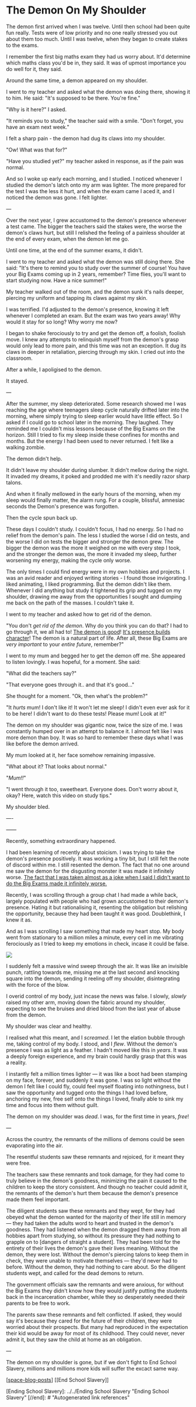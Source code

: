 # The Demon On My Shoulder

The demon first arrived when I was twelve. Until then school had been quite fun really. Tests were of low priority and no one really stressed you out about them too much. Until I was twelve, when they began to create stakes to the exams.

 I remember the first big maths exam they had us worry about. It'd determine which maths class you'd be in, they said. It was of upmost importance you do well for it, they said. 

 Around the same time, a demon appeared on my shoulder.

 I went to my teacher and asked what the demon was doing there, showing it to him. He said: "It's supposed to be there. You're fine."

 "Why is it here?" I asked. 

 "It reminds you to study," the teacher said with a smile. "Don't forget, you have an exam next week."

 I felt a sharp pain - the demon had dug its claws into my shoulder. 

 "Ow! What was that for?"

 "Have you studied yet?" my teacher asked in response, as if the pain was normal. 

And so I woke up early each morning, and I studied. I noticed whenever I studied the demon's latch onto my arm was lighter. The more prepared for the test I was the less it hurt, and when the exam came I aced it, and I noticed the demon was gone. I felt lighter.

— 

Over the next year, I grew accustomed to the demon's presence whenever a test came. The bigger the teachers said the stakes were, the worse the demon's claws hurt, but still I relished the feeling of a painless shoulder at the end of every exam, when the demon let me go. 

Until one time, at the end of the summer exams, it didn't.

I went to my teacher and asked what the demon was still doing there. She said: "It's there to remind you to study over the summer of course! You have your Big Exams coming up in 2 years, remember? Time flies, you'll want to start studying now. Have a nice summer!"

My teacher walked out of the room, and the demon sunk it's nails deeper, piercing my uniform and tapping its claws against my skin. 

I was terrified. I'd adjusted to the demon's presence, knowing it left whenever I completed an exam. But the exam was two years away! Why would it stay for so long? Why worry me now?

I began to shake ferociously to try and get the demon off, a foolish, foolish move. I knew any attempts to relinquish myself from the demon's grasp would only lead to more pain, and this time was not an exception. It dug its claws in deeper in retaliation, piercing through my skin. I cried out into the classroom. 

After a while, I apoligised to the demon. 

It stayed.

—

After the summer, my sleep deteriorated. Some research showed me I was reaching the age where teenagers sleep cycle naturally drifted later into the morning, where simply trying to sleep earlier would have little effect. So I asked if I could go to school later in the morning. They laughed. They reminded me I couldn't miss lessons because of the Big Exams on the horizon. Still I tried to fix my sleep inside these confines for months and months. But the energy I had been used to never returned. I felt like a walking zombie.

The demon didn't help. 

It didn't leave my shoulder during slumber. It didn't mellow during the night. It invaded my dreams, it poked and prodded me with it's needily razor sharp talons. 

And when it finally mellowed in the early hours of the morning, when my sleep would finally matter, the alarm rung. For a couple, blissful, amnesiac seconds the Demon's presence was forgotten. 

Then the cycle spun back up.

These days I couldn't study. I couldn't focus, I had no energy. So I had no relief from the demon's pain. The less I studied the worse I did on tests, and the worse I did on tests the bigger and stronger the demon grew. The bigger the demon was the more it weighed on me with every step I took, and the stronger the demon was, the more it invaded my sleep, further worsening my energy, making the cycle only worse.

The only times I could find energy were in my own hobbies and projects. I was an avid reader and enjoyed writing stories - I found those invigorating. I liked animating, I liked programming. But the demon didn't like them. Whenever I did anything but study it tightened its grip and tugged on my shoulder, drawing me away from the opportunities I sought and dumping me back on the path of the masses. I couldn't take it.

I went to my teacher and asked how to get rid of the demon.

"You don't *get rid of the demon*. Why do you think you can do that? I had to go through it, we all had to! [The demon is good](https://supermemo.guru/wiki/Glorification_of_schooling)! [It's presence builds character](https://supermemo.guru/wiki/Stress_resilience#Resistance_to_chronic_stress)! The demon is a natural part of life. After all, these Big Exams are *very important* to your *entire future*, remember?"

I went to my mum and begged her to get the demon off me. She appeared to listen lovingly. I was hopeful, for a moment. She said:

"What did the teachers say?"

"That everyone goes through it.. and that it's good..."

She thought for a moment. "Ok, then what's the problem?"

"It *hurts* mum! I don't like it! It won't let me sleep! I didn't even ever ask for it to be here! I didn't want to do these tests! Please mum! Look at it!"

The demon on my shoulder was gigantic now, twice the size of me. I was constantly humped over in an attempt to balance it. I almost felt like I was more demon than boy. It was so hard to remember these days what I was like before the demon arrived.

My mum looked at it, her face somehow remaining impassive. 

"What about it? That looks about normal."

"*Mum!!*"

"I went through it too, sweetheart. Everyone does. Don't worry about it, okay? Here, watch this video on study tips."

My shoulder bled.

—-


——

Recently, something extraordinary happened.

 I had been learning of recently about stoicism. I was trying to take the demon's presence positively. It was working a tiny bit, but I still felt the note of discord within me. I still resented the demon. The fact that no one around me saw the demon for the disgusting monster it was made it infinitely worse. [The fact that I was taken almost as a joke when I said I didn't want to do the Big Exams made it infinitely worse.](https://supermemo.guru/wiki/Ban_on_homeschooling) 

 Recently, I was scrolling through a group chat I had made a while back, largely populated with people who had grown accustomed to their demon's presence. Hating it but rationalising it, resenting the obligation but relishing the opportunity, because they had been taught it was good. Doublethink, I knew it as. 

And as I was scrolling I saw something that made my heart stop. My body went from stationary to a million miles a minute, every cell in me vibrating ferociously as I tried to keep my emotions in check, incase it could be false. 

![](2021-01-05-19-06-40.png)

I suddenly felt a massive wind sweep through the air. It was like an invisible punch, rattling towards me, missing me at the last second and knocking square into the demon, sending it reeling off my shoulder, disintegrating with the force of the blow. 

I overid control of my body, just incase the news was false. I slowly, *slowly* raised my other arm, moving down the fabric around my shoulder, expecting to see the bruises and dried blood from the last year of abuse from the demon. 

My shoulder was clear and healthy. 

I realised what this meant, and I *screamed*. I let the elation bubble through me, taking control of my body. I stood, and I *flew*. Without the demon's presence I was as light as a feather. I hadn't moved like this in *years*. It was a deeply foreign experience, and my brain could hardly grasp that this was a reality.

I instantly felt a million times lighter — it was like a boot had been stamping on my face, forever, and suddenly it was gone. I was so light without the demon I felt like I could fly, could feel myself floating into nothingness, but I saw the opportunity and tugged onto the things I had loved before, anchoring my new, free self onto the things I loved, finally able to sink my time and focus into them without guilt.


The demon on my shoulder was *dead*. I was, for the first time in years, *free*!

—

Across the country, the remnants of the millions of demons could be seen evaporating into the air. 

The resentful students saw these remnants and rejoiced, for it meant they were free.

The teachers saw these remnants and took damage, for they had come to truly believe in the demon's goodness, minimizing the pain it caused to the children to keep the story consistent. And though no teacher could admit it, the remnants of the demon's hurt them because the demon's presence made them feel important.

The diligent students saw these remnants and they wept, for they had obeyed what the demon wanted for the majority of their life still in memory — they had taken the adults word to heart and trusted in the demon's goodness. They had listened when the demon dragged them away from all hobbies apart from studying, so without its pressure they had nothing to grapple on to [dangers of straight a student]. They had been told for the entirety of their lives the demon's gave their lives meaning. Without the demon, they were lost. Without the demon's piercing talons to keep them in check, they were unable to motivate themselves — they'd never had to before. Without the demon, they had nothing to care about. So the diligent students wept, and called for the dead demons to return.

The government officials saw the remnants and were anxious, for without the Big Exams they didn't know how they would justify putting the students back in the incarceration chamber, while they so desperately needed their parents to be free to work.

The parents saw these remnants and felt conflicted. If asked, they would say it's because they cared for the future of their children, they were worried about their prospects. But many had reproduced in the expectation their kid would be away for most of its childhood. They could never, never admit it, but they saw the child at home as an obligation. 


— 

The demon on my shoulder is gone, but if we don't fight to End School Slavery, millions and millions more kids will suffer the excact same way.






[[space-blog-posts]]
[[End School Slavery]]

[//begin]: # "Autogenerated link references for markdown compatibility"
[space-blog-posts]: ../../space-blog-posts "Space Blog Posts"
[Ending School Slavery]: ../../Ending School Slavery "Ending School Slavery"
[//end]: # "Autogenerated link references"